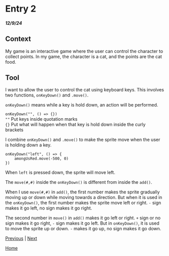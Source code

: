 # Entry 2
##### 12/9/24

## Context
My game is an interactive game where the user can control the character to collect points. In my game, the character is a cat, and the points are the cat food. 

## Tool
I want to allow the user to control the cat using keyboard keys. This involves two functions, `onKeyDown()` and `.move()`. 

`onKeyDown()` means while a key is hold down, an action will be performed. 

`onKeyDown("", () => {})`  
`""` Put keys inside quotation marks  
`{}` Put what will happen when that key is hold down inside the curly brackets

I combine `onKeyDown()` and `.move()` to make the sprite move when the user is holding down a key. 

``` JS
onKeyDown("left", () => {
    amongUsRed.move(-500, 0)
})
```

When `left` is pressed down, the sprite will move left.

The `move(#,#)` inside the `onKeyDown()` is different from inside the `add()`.

When I use `move(#,#)` in `add()`, the first number makes the sprite gradually moving up or down while moving towards a direction. But when it is used in the `onKeyDown()`, the first number makes the sprite move left or right. `-` sign makes it go left, no sign makes it go right. 

The second number in `move()` in `add()` makes it go left or right. `+` sign or no sign makes it go right, `-` sign makes it go left. But in `onKeyDown()`, it is used to move the sprite up or down. `-` makes it go up, no sign makes it go down.



[Previous](entry01.md) | [Next](entry03.md)

[Home](../README.md)